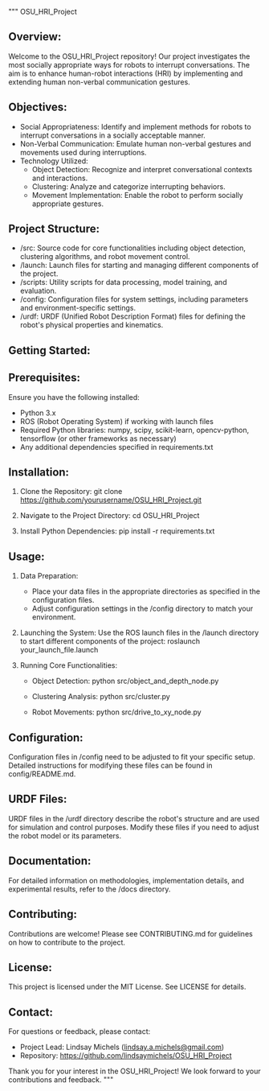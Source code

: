 """
OSU_HRI_Project

Overview:
---------
Welcome to the OSU_HRI_Project repository! Our project investigates the most socially appropriate ways for robots to interrupt conversations. The aim is to enhance human-robot interactions (HRI) by implementing and extending human non-verbal communication gestures.

Objectives:
-----------
- Social Appropriateness: Identify and implement methods for robots to interrupt conversations in a socially acceptable manner.
- Non-Verbal Communication: Emulate human non-verbal gestures and movements used during interruptions.
- Technology Utilized:
  - Object Detection: Recognize and interpret conversational contexts and interactions.
  - Clustering: Analyze and categorize interrupting behaviors.
  - Movement Implementation: Enable the robot to perform socially appropriate gestures.

Project Structure:
------------------
- /src: Source code for core functionalities including object detection, clustering algorithms, and robot movement control.
- /launch: Launch files for starting and managing different components of the project.
- /scripts: Utility scripts for data processing, model training, and evaluation.
- /config: Configuration files for system settings, including parameters and environment-specific settings.
- /urdf: URDF (Unified Robot Description Format) files for defining the robot's physical properties and kinematics.

Getting Started:
----------------
Prerequisites:
--------------
Ensure you have the following installed:
- Python 3.x
- ROS (Robot Operating System) if working with launch files
- Required Python libraries: numpy, scipy, scikit-learn, opencv-python, tensorflow (or other frameworks as necessary)
- Any additional dependencies specified in requirements.txt

Installation:
-------------
1. Clone the Repository:
   git clone https://github.com/yourusername/OSU_HRI_Project.git

2. Navigate to the Project Directory:
   cd OSU_HRI_Project

3. Install Python Dependencies:
   pip install -r requirements.txt

Usage:
------
1. Data Preparation:
   - Place your data files in the appropriate directories as specified in the configuration files.
   - Adjust configuration settings in the /config directory to match your environment.

2. Launching the System:
   Use the ROS launch files in the /launch directory to start different components of the project:
   roslaunch your_launch_file.launch

3. Running Core Functionalities:
   - Object Detection:
     python src/object_and_depth_node.py

   - Clustering Analysis:
     python src/cluster.py

   - Robot Movements:
     python src/drive_to_xy_node.py

Configuration:
--------------
Configuration files in /config need to be adjusted to fit your specific setup. Detailed instructions for modifying these files can be found in config/README.md.

URDF Files:
-----------
URDF files in the /urdf directory describe the robot's structure and are used for simulation and control purposes. Modify these files if you need to adjust the robot model or its parameters.

Documentation:
--------------
For detailed information on methodologies, implementation details, and experimental results, refer to the /docs directory.

Contributing:
-------------
Contributions are welcome! Please see CONTRIBUTING.md for guidelines on how to contribute to the project.

License:
--------
This project is licensed under the MIT License. See LICENSE for details.

Contact:
--------
For questions or feedback, please contact:
- Project Lead: Lindsay Michels (lindsay.a.michels@gmail.com)
- Repository: https://github.com/lindsaymichels/OSU_HRI_Project

Thank you for your interest in the OSU_HRI_Project! We look forward to your contributions and feedback.
"""

